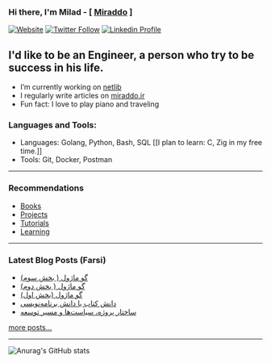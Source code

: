 ### Hi there, I'm Milad - [ [Miraddo](https://miraddo.ir) ]

[![Website](https://img.shields.io/website?label=miraddo.ir&style=for-the-badge&url=https%3A%2F%2FMiraddo.ir)](https://miraddo.ir)
[![Twitter Follow](https://img.shields.io/twitter/follow/Miraddo_?color=1DA1F2&logo=twitter&style=for-the-badge)](https://twitter.com/intent/follow?original_referer=https%3A%2F%2Fgithub.com%2FMiraddo_&screen_name=Miraddo_)
[![Linkedin Profile](https://img.shields.io/badge/LinkedIn-0077B5?style=for-the-badge&logo=linkedin&logoColor=white)](https://www.linkedin.com/in/miraddo)

## I'd like to be an Engineer, a person who try to be success in his life.

- I’m currently working on [netlib](https://github.com/miraddo/netlib)
- I regularly write articles on [miraddo.ir](https://miraddo.ir)
- Fun fact: I love to play piano and traveling

### Languages and Tools:
  
- Languages: Golang, Python, Bash, SQL [[I plan to learn: C, Zig in my free time.]]
- Tools: Git, Docker, Postman

---

### Recommendations

- [Books](recommendation/books.md)
- [Projects](recommendation/projects.md)
- [Tutorials](recommendation/tutorials.md)
- [Learning](recommendation/learning.md)

---

### Latest Blog Posts (Farsi)
<!-- BLOG-POST-LIST:START -->
- [گو ماژول &lpar; بخش سوم&rpar;](https://miraddo.ir/go-module-part-three/)
- [گو ماژول &lpar; بخش دوم&rpar;](https://miraddo.ir/go-module-part-two/)
- [گو ماژول &lpar;بخش اول&rpar;](https://miraddo.ir/go-module-part-one/)
- [دانش کتاب یا دانش برنامه‌نویسی](https://miraddo.ir/book-knowledge-or-programming-knowledge/)
- [ساختار پروژه، سیاست‌ها و مسیر توسعه](https://miraddo.ir/project-layers-polices-and-guidelines/)
<!-- BLOG-POST-LIST:END -->

[more posts...](https://miraddo.ir)


---

![Anurag's GitHub stats](https://github-readme-stats.vercel.app/api?username=miraddo)


[website]: https://miraddo.ir
[twitter]: https://twitter.com/Miraddo_
[linkedin]: https://www.linkedin.com/in/miraddo/
